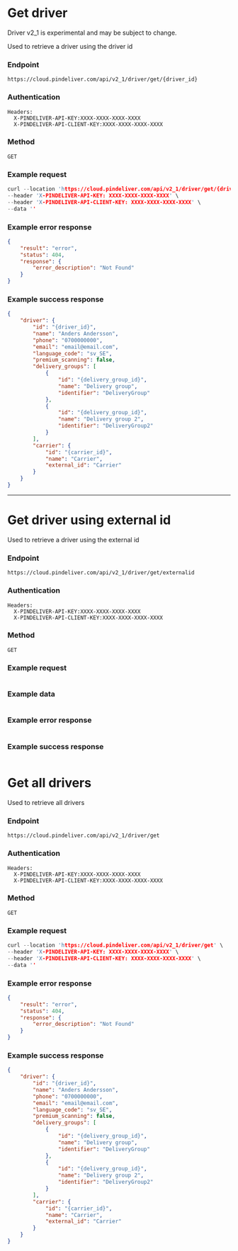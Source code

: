 # Get driver

Driver v2_1 is experimental and may be subject to change.

Used to retrieve a driver using the driver id

### Endpoint
```
https://cloud.pindeliver.com/api/v2_1/driver/get/{driver_id}
```

### Authentication
```
Headers:
  X-PINDELIVER-API-KEY:XXXX-XXXX-XXXX-XXXX
  X-PINDELIVER-API-CLIENT-KEY:XXXX-XXXX-XXXX-XXXX
```

### Method
```
GET
```

### Example request
```C
curl --location 'https://cloud.pindeliver.com/api/v2_1/driver/get/{driver_id}' \
--header 'X-PINDELIVER-API-KEY: XXXX-XXXX-XXXX-XXXX' \
--header 'X-PINDELIVER-API-CLIENT-KEY: XXXX-XXXX-XXXX-XXXX' \
--data ''
```

### Example error response
```JSON
{
    "result": "error",
    "status": 404,
    "response": {
        "error_description": "Not Found"
    }
}
```

### Example success response
```JSON
{
    "driver": {
        "id": "{driver_id}",
        "name": "Anders Andersson",
        "phone": "0700000000",
        "email": "email@email.com",
        "language_code": "sv_SE",
        "premium_scanning": false,
        "delivery_groups": [
            {
                "id": "{delivery_group_id}",
                "name": "Delivery group",
                "identifier": "DeliveryGroup"
            },
            {
                "id": "{delivery_group_id}",
                "name": "Delivery group 2",
                "identifier": "DeliveryGroup2"
            }
        ],
        "carrier": {
            "id": "{carrier_id}",
            "name": "Carrier",
            "external_id": "Carrier"
        }
    }
}
```

---

# Get driver using external id

Used to retrieve a driver using the external id

### Endpoint
```
https://cloud.pindeliver.com/api/v2_1/driver/get/externalid
```

### Authentication
```
Headers:
  X-PINDELIVER-API-KEY:XXXX-XXXX-XXXX-XXXX
  X-PINDELIVER-API-CLIENT-KEY:XXXX-XXXX-XXXX-XXXX
```

### Method
```
GET
```

### Example request
```C

```

### Example data
```JSON

```

### Example error response
```JSON

```

### Example success response
```JSON

```

# Get all drivers

Used to retrieve all drivers

### Endpoint
```
https://cloud.pindeliver.com/api/v2_1/driver/get
```

### Authentication
```
Headers:
  X-PINDELIVER-API-KEY:XXXX-XXXX-XXXX-XXXX
  X-PINDELIVER-API-CLIENT-KEY:XXXX-XXXX-XXXX-XXXX
```

### Method
```
GET
```

### Example request
```C
curl --location 'https://cloud.pindeliver.com/api/v2_1/driver/get' \
--header 'X-PINDELIVER-API-KEY: XXXX-XXXX-XXXX-XXXX' \
--header 'X-PINDELIVER-API-CLIENT-KEY: XXXX-XXXX-XXXX-XXXX' \
--data ''
```

### Example error response
```JSON
{
    "result": "error",
    "status": 404,
    "response": {
        "error_description": "Not Found"
    }
}
```

### Example success response
```JSON
{
    "driver": {
        "id": "{driver_id}",
        "name": "Anders Andersson",
        "phone": "0700000000",
        "email": "email@email.com",
        "language_code": "sv_SE",
        "premium_scanning": false,
        "delivery_groups": [
            {
                "id": "{delivery_group_id}",
                "name": "Delivery group",
                "identifier": "DeliveryGroup"
            },
            {
                "id": "{delivery_group_id}",
                "name": "Delivery group 2",
                "identifier": "DeliveryGroup2"
            }
        ],
        "carrier": {
            "id": "{carrier_id}",
            "name": "Carrier",
            "external_id": "Carrier"
        }
    }
}
```

